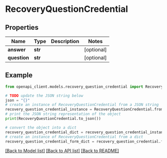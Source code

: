 # RecoveryQuestionCredential


## Properties

Name | Type | Description | Notes
------------ | ------------- | ------------- | -------------
**answer** | **str** |  | [optional] 
**question** | **str** |  | [optional] 

## Example

```python
from openapi_client.models.recovery_question_credential import RecoveryQuestionCredential

# TODO update the JSON string below
json = "{}"
# create an instance of RecoveryQuestionCredential from a JSON string
recovery_question_credential_instance = RecoveryQuestionCredential.from_json(json)
# print the JSON string representation of the object
print(RecoveryQuestionCredential.to_json())

# convert the object into a dict
recovery_question_credential_dict = recovery_question_credential_instance.to_dict()
# create an instance of RecoveryQuestionCredential from a dict
recovery_question_credential_form_dict = recovery_question_credential.from_dict(recovery_question_credential_dict)
```
[[Back to Model list]](../README.md#documentation-for-models) [[Back to API list]](../README.md#documentation-for-api-endpoints) [[Back to README]](../README.md)


